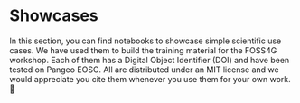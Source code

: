 # Showcases

In this section, you can find notebooks to showcase simple scientific use cases. We have used them to build the training material for the FOSS4G workshop. Each of them has a Digital Object Identifier (DOI) and have been tested on Pangeo EOSC. All are distributed under an MIT license and we would appreciate you cite them whenever you use them for your own work. 🙏

